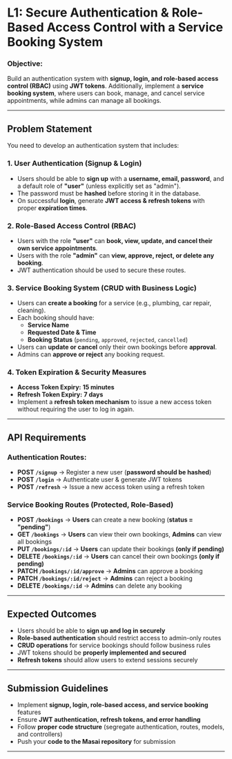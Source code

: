 # **L1: Secure Authentication & Role-Based Access Control with a Service Booking System**  

### **Objective:**  
Build an authentication system with **signup, login, and role-based access control (RBAC)** using **JWT tokens**. Additionally, implement a **service booking system**, where users can book, manage, and cancel service appointments, while admins can manage all bookings.  

---

## **Problem Statement**  

You need to develop an authentication system that includes:  

### **1. User Authentication (Signup & Login)**  
- Users should be able to **sign up** with a **username, email, password**, and a default role of **"user"** (unless explicitly set as "admin").  
- The password must be **hashed** before storing it in the database.  
- On successful **login**, generate **JWT access & refresh tokens** with proper **expiration times**.  

### **2. Role-Based Access Control (RBAC)**  
- Users with the role **"user"** can **book, view, update, and cancel their own service appointments**.  
- Users with the role **"admin"** can **view, approve, reject, or delete any booking**.  
- JWT authentication should be used to secure these routes.  

### **3. Service Booking System (CRUD with Business Logic)**  
- Users can **create a booking** for a service (e.g., plumbing, car repair, cleaning).  
- Each booking should have:  
  - **Service Name**  
  - **Requested Date & Time**  
  - **Booking Status** (`pending`, `approved`, `rejected`, `cancelled`)  
- Users can **update or cancel** only their own bookings before **approval**.  
- Admins can **approve or reject** any booking request.  

### **4. Token Expiration & Security Measures**  
- **Access Token Expiry:** **15 minutes**  
- **Refresh Token Expiry:** **7 days**  
- Implement a **refresh token mechanism** to issue a new access token without requiring the user to log in again.  

---

## **API Requirements**  

### **Authentication Routes:**  
- **POST `/signup`** → Register a new user (**password should be hashed**)  
- **POST `/login`** → Authenticate user & generate JWT tokens  
- **POST `/refresh`** → Issue a new access token using a refresh token  

### **Service Booking Routes (Protected, Role-Based)**  
- **POST `/bookings`** → **Users** can create a new booking (**status = "pending"**)  
- **GET `/bookings`** → **Users** can view their own bookings, **Admins** can view all bookings  
- **PUT `/bookings/:id`** → **Users** can update their bookings **(only if pending)**  
- **DELETE `/bookings/:id`** → **Users** can cancel their own bookings **(only if pending)**  
- **PATCH `/bookings/:id/approve`** → **Admins** can approve a booking  
- **PATCH `/bookings/:id/reject`** → **Admins** can reject a booking  
- **DELETE `/bookings/:id`** → **Admins** can delete any booking  

---

## **Expected Outcomes**  
- Users should be able to **sign up and log in securely**  
- **Role-based authentication** should restrict access to admin-only routes  
- **CRUD operations** for service bookings should follow business rules  
- JWT tokens should be **properly implemented and secured**  
- **Refresh tokens** should allow users to extend sessions securely  

---

## **Submission Guidelines**  
- Implement **signup, login, role-based access, and service booking** features  
- Ensure **JWT authentication, refresh tokens, and error handling**  
- Follow **proper code structure** (segregate authentication, routes, models, and controllers)  
- Push your **code to the Masai repository** for submission  

---
